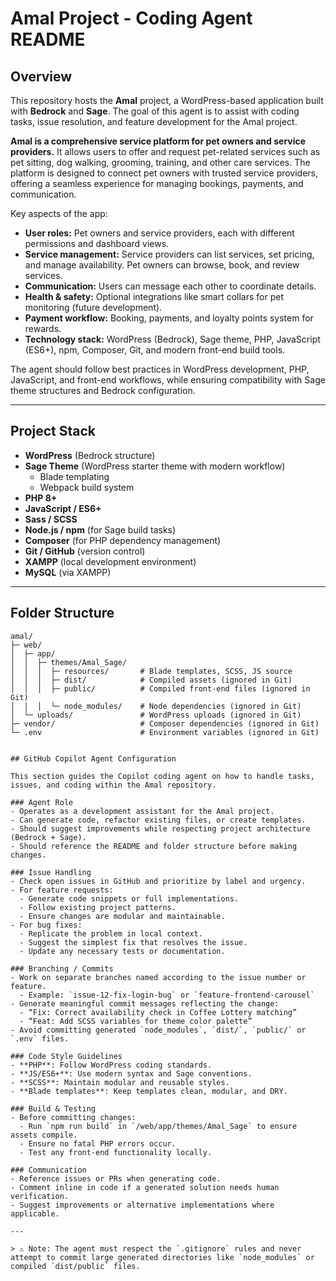 # Amal Project - Coding Agent README

## Overview
This repository hosts the **Amal** project, a WordPress-based application built with **Bedrock** and **Sage**. The goal of this agent is to assist with coding tasks, issue resolution, and feature development for the Amal project.

**Amal is a comprehensive service platform for pet owners and service providers.** It allows users to offer and request pet-related services such as pet sitting, dog walking, grooming, training, and other care services. The platform is designed to connect pet owners with trusted service providers, offering a seamless experience for managing bookings, payments, and communication.

Key aspects of the app:
- **User roles:** Pet owners and service providers, each with different permissions and dashboard views.
- **Service management:** Service providers can list services, set pricing, and manage availability. Pet owners can browse, book, and review services.
- **Communication:** Users can message each other to coordinate details.
- **Health & safety:** Optional integrations like smart collars for pet monitoring (future development).
- **Payment workflow:** Booking, payments, and loyalty points system for rewards.
- **Technology stack:** WordPress (Bedrock), Sage theme, PHP, JavaScript (ES6+), npm, Composer, Git, and modern front-end build tools.

The agent should follow best practices in WordPress development, PHP, JavaScript, and front-end workflows, while ensuring compatibility with Sage theme structures and Bedrock configuration.

---

## Project Stack

- **WordPress** (Bedrock structure)
- **Sage Theme** (WordPress starter theme with modern workflow)
  - Blade templating
  - Webpack build system
- **PHP 8+**
- **JavaScript / ES6+**
- **Sass / SCSS**
- **Node.js / npm** (for Sage build tasks)
- **Composer** (for PHP dependency management)
- **Git / GitHub** (version control)
- **XAMPP** (local development environment)
- **MySQL** (via XAMPP)

---

## Folder Structure

```text
amal/
├─ web/
│  ├─ app/
│  │  ├─ themes/Amal_Sage/
│  │  │  ├─ resources/       # Blade templates, SCSS, JS source
│  │  │  ├─ dist/            # Compiled assets (ignored in Git)
│  │  │  ├─ public/          # Compiled front-end files (ignored in Git)
│  │  │  └─ node_modules/    # Node dependencies (ignored in Git)
│  └─ uploads/               # WordPress uploads (ignored in Git)
├─ vendor/                   # Composer dependencies (ignored in Git)
└─ .env                      # Environment variables (ignored in Git)


## GitHub Copilot Agent Configuration

This section guides the Copilot coding agent on how to handle tasks, issues, and coding within the Amal repository.

### Agent Role
- Operates as a development assistant for the Amal project.
- Can generate code, refactor existing files, or create templates.
- Should suggest improvements while respecting project architecture (Bedrock + Sage).
- Should reference the README and folder structure before making changes.

### Issue Handling
- Check open issues in GitHub and prioritize by label and urgency.
- For feature requests:
  - Generate code snippets or full implementations.
  - Follow existing project patterns.
  - Ensure changes are modular and maintainable.
- For bug fixes:
  - Replicate the problem in local context.
  - Suggest the simplest fix that resolves the issue.
  - Update any necessary tests or documentation.

### Branching / Commits
- Work on separate branches named according to the issue number or feature.
  - Example: `issue-12-fix-login-bug` or `feature-frontend-carousel`
- Generate meaningful commit messages reflecting the change:
  - “Fix: Correct availability check in Coffee Lottery matching”
  - “Feat: Add SCSS variables for theme color palette”
- Avoid committing generated `node_modules`, `dist/`, `public/` or `.env` files.

### Code Style Guidelines
- **PHP**: Follow WordPress coding standards.
- **JS/ES6+**: Use modern syntax and Sage conventions.
- **SCSS**: Maintain modular and reusable styles.
- **Blade templates**: Keep templates clean, modular, and DRY.

### Build & Testing
- Before committing changes:
  - Run `npm run build` in `/web/app/themes/Amal_Sage` to ensure assets compile.
  - Ensure no fatal PHP errors occur.
  - Test any front-end functionality locally.

### Communication
- Reference issues or PRs when generating code.
- Comment inline in code if a generated solution needs human verification.
- Suggest improvements or alternative implementations where applicable.

---

> ⚠️ Note: The agent must respect the `.gitignore` rules and never attempt to commit large generated directories like `node_modules` or compiled `dist/public` files.



